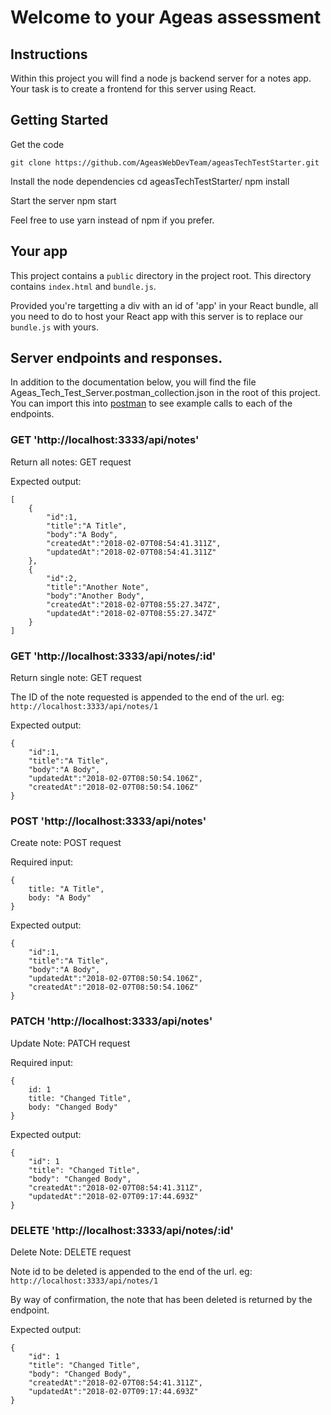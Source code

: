 # Welcome to your Ageas assessment #

## Instructions
Within this project you will find a node js backend server for a notes app. Your task is to create a frontend for this server using React.

## Getting Started

Get the code

    git clone https://github.com/AgeasWebDevTeam/ageasTechTestStarter.git

Install the node dependencies
    cd ageasTechTestStarter/
    npm install

Start the server
    npm start

Feel free to use yarn instead of npm if you prefer.

## Your app

This project contains a `public` directory in the project root. This directory contains `index.html` and `bundle.js`.

Provided you're targetting a div with an id of 'app' in your React bundle, all you need to do to host your React app with this server is to replace our `bundle.js` with yours.

## Server endpoints and responses.

In addition to the documentation below, you will find the file Ageas_Tech_Test_Server.postman_collection.json in the root of this project. You can import this into [postman](https://www.getpostman.com/) to see example calls to each of the endpoints.

### GET 'http://localhost:3333/api/notes'
Return all notes: GET request

Expected output:
```
[
    {
        "id":1,
        "title":"A Title",
        "body":"A Body",
        "createdAt":"2018-02-07T08:54:41.311Z",
        "updatedAt":"2018-02-07T08:54:41.311Z"
    },
    {
        "id":2,
        "title":"Another Note",
        "body":"Another Body",
        "createdAt":"2018-02-07T08:55:27.347Z",
        "updatedAt":"2018-02-07T08:55:27.347Z"
    }
]
```
### GET 'http://localhost:3333/api/notes/:id'
Return single note: GET request

The ID of the note requested is appended to the end of the url. eg: `http://localhost:3333/api/notes/1`

Expected output:
```
{
    "id":1,
    "title":"A Title",
    "body":"A Body",
    "updatedAt":"2018-02-07T08:50:54.106Z",
    "createdAt":"2018-02-07T08:50:54.106Z"
}
```

### POST 'http://localhost:3333/api/notes'
Create note: POST request

Required input:
```
{
    title: "A Title",
    body: "A Body"
}
```

Expected output:
```
{
    "id":1,
    "title":"A Title",
    "body":"A Body",
    "updatedAt":"2018-02-07T08:50:54.106Z",
    "createdAt":"2018-02-07T08:50:54.106Z"
}
```
### PATCH 'http://localhost:3333/api/notes'
Update Note: PATCH request

Required input:
```
{
    id: 1
    title: "Changed Title",
    body: "Changed Body"
}
```

Expected output:
```
{
    "id": 1
    "title": "Changed Title",
    "body": "Changed Body",
    "createdAt":"2018-02-07T08:54:41.311Z",
    "updatedAt":"2018-02-07T09:17:44.693Z"
}
```

### DELETE 'http://localhost:3333/api/notes/:id'
Delete Note: DELETE request

Note id to be deleted is appended to the end of the url. eg: `http://localhost:3333/api/notes/1`

By way of confirmation, the note that has been deleted is returned by the endpoint.

Expected output:
```
{
    "id": 1
    "title": "Changed Title",
    "body": "Changed Body",
    "createdAt":"2018-02-07T08:54:41.311Z",
    "updatedAt":"2018-02-07T09:17:44.693Z"
}
```
